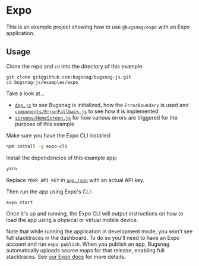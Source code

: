 # Expo

This is an example project showing how to use `@bugsnag/expo` with an Expo application.

## Usage

Clone the repo and `cd` into the directory of this example:

```
git clone git@github.com:bugsnag/bugsnag-js.git
cd bugsnag-js/examples/expo
```

Take a look at…
- [`App.js`](App.js) to see Bugsnag is initialized, how the `ErrorBoundary` is used and [`components/ErrorFallback.js`](components/ErrorFallback.js) to see how it is implemented
- [`screens/HomeScreen.js`](screens/HomeScreen.js) for how various errors are triggered for the purpose of this example

Make sure you have the Expo CLI installed:

```sh
npm install -g expo-cli
```

Install the dependencies of this example app:

```sh
yarn
```

Replace `YOUR_API_KEY` in [`app.json`](app.json) with an actual API key.

Then run the app using Expo's CLI:

```sh
expo start
```

Once it's up and running, the Expo CLI will output instructions on how to load the app using a physical or virtual mobile device.

Note that while running the application in development mode, you won't see full stacktraces in the dashboard. To do so you'll need to have an Expo account and run `expo publish`. When you publish an app, Bugsnag automatically uploads source maps for that release, enabling full stacktraces. See [our Expo docs](https://docs.bugsnag.com/platforms/react-native/expo) for more details.
